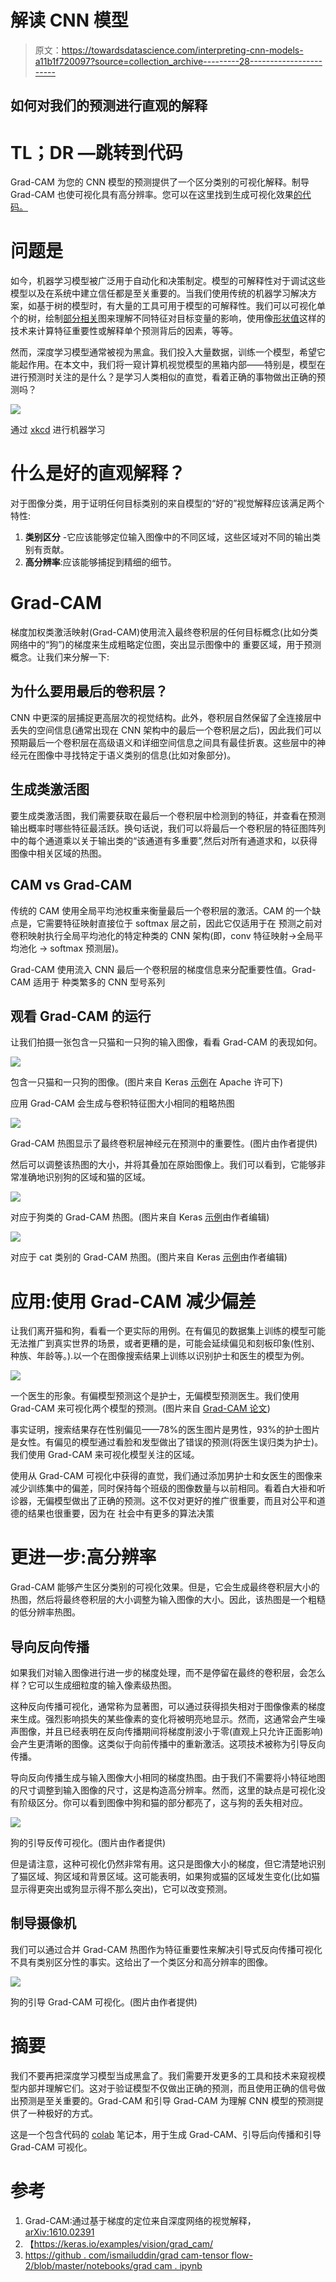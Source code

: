 # 解读 CNN 模型

> 原文：<https://towardsdatascience.com/interpreting-cnn-models-a11b1f720097?source=collection_archive---------28----------------------->

## 如何对我们的预测进行直观的解释

# TL；DR —跳转到代码

Grad-CAM 为您的 CNN 模型的预测提供了一个区分类别的可视化解释。制导 Grad-CAM 也使可视化具有高分辨率。您可以在这里找到生成可视化效果[的代码。](https://colab.research.google.com/drive/1L4Oy-_dkP4Qb1SpuqbyrIPDu7DYQCMAN?usp=sharing)

# 问题是

如今，机器学习模型被广泛用于自动化和决策制定。模型的可解释性对于调试这些模型以及在系统中建立信任都是至关重要的。当我们使用传统的机器学习解决方案，如基于树的模型时，有大量的工具可用于模型的可解释性。我们可以可视化单个的树，绘制[部分相关](https://scikit-learn.org/stable/modules/partial_dependence.html)图来理解不同特征对目标变量的影响，使用像[形状值](https://github.com/slundberg/shap)这样的技术来计算特征重要性或解释单个预测背后的因素，等等。

然而，深度学习模型通常被视为黑盒。我们投入大量数据，训练一个模型，希望它能起作用。在本文中，我们将一窥计算机视觉模型的黑箱内部——特别是，模型在进行预测时关注的是什么？是学习人类相似的直觉，看着正确的事物做出正确的预测吗？

![](img/1e0d0bb8b2ca13500b488e7b5e42c5e4.png)

通过 [xkcd](https://xkcd.com/1838/) 进行机器学习

# 什么是好的直观解释？

对于图像分类，用于证明任何目标类别的来自模型的“好的”视觉解释应该满足两个特性:

1.  **类别区分** -它应该能够定位输入图像中的不同区域，这些区域对不同的输出类别有贡献。
2.  **高分辨率**:应该能够捕捉到精细的细节。

# Grad-CAM

梯度加权类激活映射(Grad-CAM)使用流入最终卷积层的任何目标概念(比如分类网络中的“狗”)的梯度来生成粗略定位图，突出显示图像中的
重要区域，用于预测概念。让我们来分解一下:

## 为什么要用最后的卷积层？

CNN 中更深的层捕捉更高层次的视觉结构。此外，卷积层自然保留了全连接层中丢失的空间信息(通常出现在 CNN 架构中的最后一个卷积层之后)，因此我们可以预期最后一个卷积层在高级语义和详细空间信息之间具有最佳折衷。这些层中的神经元在图像中寻找特定于语义类别的信息(比如对象部分)。

## 生成类激活图

要生成类激活图，我们需要获取在最后一个卷积层中检测到的特征，并查看在预测输出概率时哪些特征最活跃。换句话说，我们可以将最后一个卷积层的特征图阵列中的每个通道乘以关于输出类的“该通道有多重要”,然后对所有通道求和，以获得图像中相关区域的热图。

## CAM vs Grad-CAM

传统的 CAM 使用全局平均池权重来衡量最后一个卷积层的激活。CAM 的一个缺点是，它需要特征映射直接位于 softmax 层之前，因此它仅适用于在
预测之前对卷积映射执行全局平均池化的特定种类的 CNN 架构(即，conv 特征映射→全局平均池化
→ softmax 预测层)。

Grad-CAM 使用流入 CNN 最后一个卷积层的梯度信息来分配重要性值。Grad-CAM 适用于
种类繁多的 CNN 型号系列

## 观看 Grad-CAM 的运行

让我们拍摄一张包含一只猫和一只狗的输入图像，看看 Grad-CAM 的表现如何。

![](img/0edd85abd6ef8fa425fd15db3c35b5b1.png)

包含一只猫和一只狗的图像。(图片来自 Keras [示例](https://keras.io/examples/vision/grad_cam/)在 Apache 许可下)

应用 Grad-CAM 会生成与卷积特征图大小相同的粗略热图

![](img/bd2e7fbe7c1698dc52895ce8ebe9fae1.png)

Grad-CAM 热图显示了最终卷积层神经元在预测中的重要性。(图片由作者提供)

然后可以调整该热图的大小，并将其叠加在原始图像上。我们可以看到，它能够非常准确地识别狗的区域和猫的区域。

![](img/634c0a0ef622adf392a6be56d5569294.png)

对应于狗类的 Grad-CAM 热图。(图片来自 Keras [示例](https://keras.io/examples/vision/grad_cam/)由作者编辑)

![](img/0fe2ca6169facdbceef57172d147e0d1.png)

对应于 cat 类别的 Grad-CAM 热图。(图片来自 Keras [示例](https://keras.io/examples/vision/grad_cam/)由作者编辑)

# 应用:使用 Grad-CAM 减少偏差

让我们离开猫和狗，看看一个更实际的用例。在有偏见的数据集上训练的模型可能无法推广到真实世界的场景，或者更糟的是，可能会延续偏见和刻板印象(性别、种族、年龄等。).以一个在图像搜索结果上训练以识别护士和医生的模型为例。

![](img/60bc683bfe93b15ff9710c2135f87111.png)

一个医生的形象。有偏模型预测这个是护士，无偏模型预测医生。我们使用 Grad-CAM 来可视化两个模型的预测。(图片来自 [Grad-CAM 论文](https://arxiv.org/abs/1610.02391))

事实证明，搜索结果存在性别偏见——78%的医生图片是男性，93%的护士图片是女性。有偏见的模型通过看脸和发型做出了错误的预测(将医生误归类为护士)。我们使用 Grad-CAM 来可视化模型关注的区域。

使用从 Grad-CAM 可视化中获得的直觉，我们通过添加男护士和女医生的图像来减少训练集中的偏差，同时保持每个班级的图像数量与以前相同。看着白大褂和听诊器，无偏模型做出了正确的预测。这不仅对更好的推广很重要，而且对公平和道德的结果也很重要，因为在
社会中有更多的算法决策

# 更进一步:高分辨率

Grad-CAM 能够产生区分类别的可视化效果。但是，它会生成最终卷积层大小的热图，然后将最终卷积层的大小调整为输入图像的大小。因此，该热图是一个粗糙的低分辨率热图。

## 导向反向传播

如果我们对输入图像进行进一步的梯度处理，而不是停留在最终的卷积层，会怎么样？它可以生成细粒度的输入像素级热图。

这种反向传播可视化，通常称为显著图，可以通过获得损失相对于图像像素的梯度来生成。强烈影响损失的某些像素的变化将被明亮地显示。然而，这通常会产生噪声图像，并且已经表明在反向传播期间将梯度削波小于零(直观上只允许正面影响)会产生更清晰的图像。这类似于向前传播中的重新激活。这项技术被称为引导反向传播。

导向反向传播生成与输入图像大小相同的梯度热图。由于我们不需要将小特征地图的尺寸调整到输入图像的尺寸，这是构造高分辨率。然而，这里的缺点是可视化没有阶级区分。你可以看到图像中狗和猫的部分都亮了，这与狗的丢失相对应。

![](img/62f7bc4297aed921a59c55ed61d7a481.png)

狗的引导反传可视化。(图片由作者提供)

但是请注意，这种可视化仍然非常有用。这只是图像大小的梯度，但它清楚地识别了猫区域、狗区域和背景区域。这可能表明，如果狗或猫的区域发生变化(比如猫显示得更突出或狗显示得不那么突出)，它可以改变预测。

## 制导摄像机

我们可以通过合并 Grad-CAM 热图作为特征重要性来解决引导式反向传播可视化不具有类别区分性的事实。这给出了一个类区分和高分辨率的图像。

![](img/c6bb396e860e40ccf89d3e43b0393f55.png)

狗的引导 Grad-CAM 可视化。(图片由作者提供)

# 摘要

我们不要再把深度学习模型当成黑盒了。我们需要开发更多的工具和技术来窥视模型内部并理解它们。这对于验证模型不仅做出正确的预测，而且使用正确的信号做出预测是至关重要的。Grad-CAM 和引导 Grad-CAM 为理解 CNN 模型的预测提供了一种极好的方式。

这是一个包含代码的 [colab](https://colab.research.google.com/drive/1L4Oy-_dkP4Qb1SpuqbyrIPDu7DYQCMAN?usp=sharing) 笔记本，用于生成 Grad-CAM、引导后向传播和引导 Grad-CAM 可视化。

# 参考

1.  Grad-CAM:通过基于梯度的定位来自深度网络的视觉解释， [arXiv:1610.02391](https://arxiv.org/abs/1610.02391)
2.  【https://keras.io/examples/vision/grad_cam/ 
3.  [https://github . com/ismailuddin/grad cam-tensor flow-2/blob/master/notebooks/grad cam . ipynb](https://github.com/ismailuddin/gradcam-tensorflow-2/blob/master/notebooks/GradCam.ipynb)